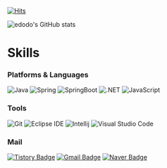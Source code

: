 [![Hits](https://hits.seeyoufarm.com/api/count/incr/badge.svg?url=https%3A%2F%2Fgithub.com%2Fedodo&count_bg=%2379C83D&title_bg=%23555555&icon=&icon_color=%23E7E7E7&title=git+hit&edge_flat=false)](https://hits.seeyoufarm.com)

![edodo's GitHub stats](https://github-readme-stats.vercel.app/api?username=edodo&count_private=true&show_icons=true&theme=radical)

# Skills
### Platforms & Languages
![Java](https://img.shields.io/badge/Java-007396.svg?&style=for-the-badge&logo=Java&logoColor=white)
![Spring](https://img.shields.io/badge/Spring-6DB33F.svg?&style=for-the-badge&logo=Spring&logoColor=white)
![SpringBoot](https://img.shields.io/badge/SpringBoot-3776AB.svg?&style=for-the-badge&logo=SpringBoot&logoColor=white)
![.NET](https://img.shields.io/badge/DOTNET-3DDC84.svg?&style=for-the-badge&logo=DOTNET&logoColor=white)
![JavaScript](https://img.shields.io/badge/JavaScript-F7DF1E.svg?&style=for-the-badge&logo=JavaScript&logoColor=white)


### Tools
![Git](https://img.shields.io/badge/Git-F05032.svg?&style=for-the-badge&logo=Git&logoColor=white)
![Eclipse IDE](https://img.shields.io/badge/Eclipse%20IDE-2C2255.svg?&style=for-the-badge&logo=Eclipse%20IDE&logoColor=white)
![Intellij](https://img.shields.io/badge/IntelliJ-3DDC84.svg?&style=for-the-badge&logo=IntelliJ&logoColor=white)
![Visual Studio Code](https://img.shields.io/badge/Visual%20Studio%20Code-007ACC.svg?&style=for-the-badge&logo=Visual%20Studio%20Code&logoColor=white)

### Mail
[![Tistory Badge](http://img.shields.io/badge/Tistory?style=flat-square&logo=github&link=https://edodo.tistory.com/)](https://edodo.tistory.com/)
[![Gmail Badge](https://img.shields.io/badge/Gmail-d14836?style=flat-square&logo=Gmail&logoColor=white&link=mailto:csm0222@gmail.com)](mailto:csm0222@gmail.com)
[![Naver Badge](https://img.shields.io/badge/Naver-03C75A?style=flat-square&logo=Naver&logoColor=white&link=mailto:csm0222@naver.com)](mailto:csm0222@naver.com)

<!--
**edodo/edodo** is a ✨ _special_ ✨ repository because its `README.md` (this file) appears on your GitHub profile.

Here are some ideas to get you started:

- 🔭 I’m currently working on ...
- 🌱 I’m currently learning ...
- 👯 I’m looking to collaborate on ...
- 🤔 I’m looking for help with ...
- 💬 Ask me about ...
- 📫 How to reach me: ...
- 😄 Pronouns: ...
- ⚡ Fun fact: ...
-->
